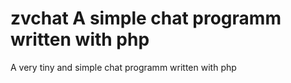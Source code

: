 # zvchat A simple chat programm written with php


A very tiny and simple chat programm written with php
